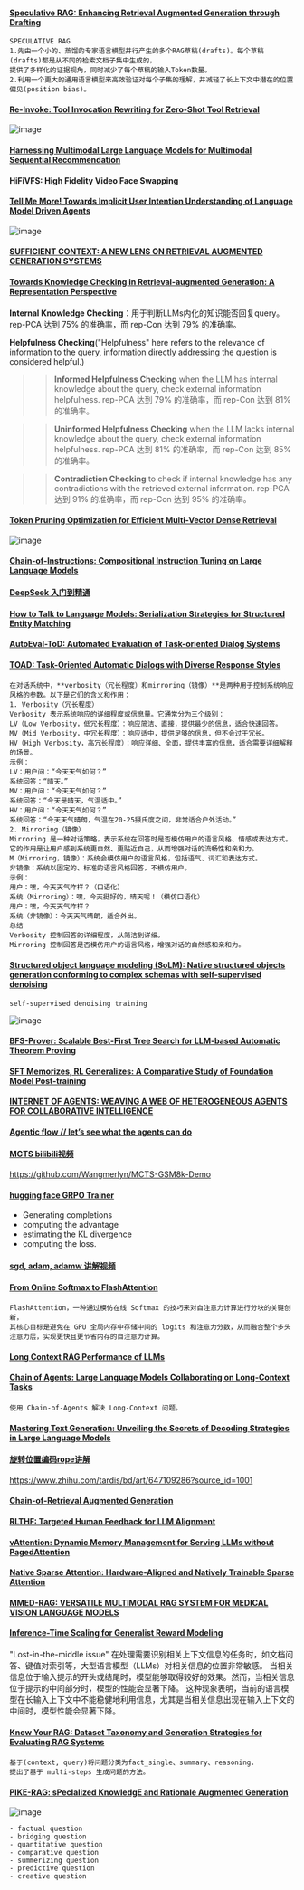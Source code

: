 #### [Speculative RAG: Enhancing Retrieval Augmented Generation through Drafting](https://arxiv.org/pdf/2407.08223)
````
SPECULATIVE RAG
1.先由一个小的、蒸馏的专家语言模型并行产生的多个RAG草稿(drafts)。每个草稿(drafts)都是从不同的检索文档子集中生成的，
提供了多样化的证据视角，同时减少了每个草稿的输入Token数量。
2.利用一个更大的通用语言模型来高效验证对每个子集的理解，并减轻了长上下文中潜在的位置偏见(position bias)。
````

#### [Re-Invoke: Tool Invocation Rewriting for Zero-Shot Tool Retrieval](https://aclanthology.org/2024.findings-emnlp.270.pdf)
![image](https://github.com/user-attachments/assets/f83a05ae-2fa6-4e48-9a4d-2ad9ee448166)

#### [Harnessing Multimodal Large Language Models for Multimodal Sequential Recommendation](https://arxiv.org/pdf/2408.09698v2)

#### HiFiVFS: High Fidelity Video Face Swapping

#### [Tell Me More! Towards Implicit User Intention Understanding of Language Model Driven Agents](https://arxiv.org/pdf/2402.09205)
![image](https://github.com/user-attachments/assets/42335981-f0c8-4435-9686-4c1815e364ab)

#### [SUFFICIENT CONTEXT: A NEW LENS ON RETRIEVAL AUGMENTED GENERATION SYSTEMS](https://arxiv.org/pdf/2411.06037)

#### [Towards Knowledge Checking in Retrieval-augmented Generation: A Representation Perspective](https://assets.amazon.science/b9/82/66f769564f0282f4ea06e22ef42a/towards-knowledge-checking-in-retrieval-augmented-generation-a-representation-perspective.pdf)
**Internal Knowledge Checking**：用于判断LLMs内化的知识能否回复query。rep-PCA 达到 75% 的准确率，而 rep-Con 达到 79% 的准确率。

**Helpfulness Checking**("Helpfulness" here refers to the relevance of information to the query, information directly addressing the question is
considered helpful.)

>> **Informed Helpfulness Checking** when the LLM has internal knowledge about the query, check external information helpfulness. rep-PCA 达到 79% 的准确率，而 rep-Con 达到 81% 的准确率。

>> **Uninformed Helpfulness Checking** when the LLM lacks internal knowledge about the query, check external information helpfulness. rep-PCA 达到 81% 的准确率，而 rep-Con 达到 85% 的准确率。

>> **Contradiction Checking** to check if internal knowledge has any contradictions with the retrieved external information. rep-PCA 达到 91% 的准确率，而 rep-Con 达到 95% 的准确率。

#### [Token Pruning Optimization for Efficient Multi-Vector Dense Retrieval](https://assets.amazon.science/a3/46/81ba78eb4a4c9b90e5939b8df2bd/token-pruning-optimization-for-efficient-multi-vector-dense-retrieval.pdf)
![image](https://github.com/user-attachments/assets/a3a0506b-4a42-42f5-b97a-eebb1223ef47)

#### [Chain-of-Instructions: Compositional Instruction Tuning on Large Language Models](https://assets.amazon.science/89/c9/421aa5e04e39bb1aba36ae9cc4bf/chain-of-instructions-compositional-instruction-tuning-on-large-language-models.pdf)

#### [DeepSeek 入门到精通](https://docs.qq.com/pdf/DR05PZXNMd2RoUkFQ?)

#### [How to Talk to Language Models: Serialization Strategies for Structured Entity Matching](https://www.amazon.science/publications/how-to-talk-to-language-models-serialization-strategies-for-structured-entity-matching)

####  [AutoEval-ToD: Automated Evaluation of Task-oriented Dialog Systems](https://assets.amazon.science/ff/f0/596370ca4d1cbcd414b2a079aa77/autoeval-tod-automated-evaluation-of-task-oriented-dialog-systems.pdf)

#### [TOAD: Task-Oriented Automatic Dialogs with Diverse Response Styles](https://aclanthology.org/2024.findings-acl.494.pdf)
````
在对话系统中，**verbosity（冗长程度）和mirroring（镜像）**是两种用于控制系统响应风格的参数。以下是它们的含义和作用：
1. Verbosity（冗长程度）
Verbosity 表示系统响应的详细程度或信息量。它通常分为三个级别：
LV（Low Verbosity，低冗长程度）：响应简洁、直接，提供最少的信息，适合快速回答。
MV（Mid Verbosity，中冗长程度）：响应适中，提供足够的信息，但不会过于冗长。
HV（High Verbosity，高冗长程度）：响应详细、全面，提供丰富的信息，适合需要详细解释的场景。
示例：
LV：用户问：“今天天气如何？”
系统回答：“晴天。”
MV：用户问：“今天天气如何？”
系统回答：“今天是晴天，气温适中。”
HV：用户问：“今天天气如何？”
系统回答：“今天天气晴朗，气温在20-25摄氏度之间，非常适合户外活动。”
2. Mirroring（镜像）
Mirroring 是一种对话策略，表示系统在回答时是否模仿用户的语言风格、情感或表达方式。它的作用是让用户感到系统更自然、更贴近自己，从而增强对话的流畅性和亲和力。
M（Mirroring，镜像）：系统会模仿用户的语言风格，包括语气、词汇和表达方式。
非镜像：系统以固定的、标准的语言风格回答，不模仿用户。
示例：
用户：嘿，今天天气咋样？（口语化）
系统（Mirroring）：嘿，今天挺好的，晴天呢！（模仿口语化）
用户：嘿，今天天气咋样？
系统（非镜像）：今天天气晴朗，适合外出。
总结
Verbosity 控制回答的详细程度，从简洁到详细。
Mirroring 控制回答是否模仿用户的语言风格，增强对话的自然感和亲和力。
````

#### [Structured object language modeling (SoLM): Native structured objects generation conforming to complex schemas with self-supervised denoising](https://assets.amazon.science/9a/d6/456c33b44d2fb1453fc481b8f6d9/structured-object-language-modeling-solm-native-structured-objects-generation-conforming-to-complex-schemas-with-self-supervised-denoising.pdf)
````
self-supervised denoising training
````
![image](https://github.com/user-attachments/assets/e01426e9-d9d4-4549-b587-edd1a648423a)

#### [BFS-Prover: Scalable Best-First Tree Search for LLM-based Automatic Theorem Proving](https://arxiv.org/pdf/2502.03438)

#### [SFT Memorizes, RL Generalizes: A Comparative Study of Foundation Model Post-training](https://arxiv.org/pdf/2501.17161?)

####  [INTERNET OF AGENTS: WEAVING A WEB OF HETEROGENEOUS AGENTS FOR COLLABORATIVE INTELLIGENCE](https://arxiv.org/pdf/2407.07061)

#### [Agentic flow // let’s see what the agents can do](https://noailabs.medium.com/agentic-flow-lets-see-what-the-agents-can-do-e920c72f64b2)

#### [MCTS bilibili视频](https://www.bilibili.com/video/BV1CJ411A7K9/?spm_id_from=333.337.search-card.all.click)
https://github.com/Wangmerlyn/MCTS-GSM8k-Demo

#### [hugging face GRPO Trainer](https://huggingface.co/docs/trl/main/en/grpo_trainer)
- Generating completions
- computing the advantage
- estimating the KL divergence
- computing the loss.

#### [sgd, adam, adamw 讲解视频](https://www.bilibili.com/video/BV1NZ421s75D/?spm_id_from=333.337.search-card.all.click)

#### [From Online Softmax to FlashAttention](https://courses.cs.washington.edu/courses/cse599m/23sp/notes/flashattn.pdf)
````
FlashAttention，一种通过模仿在线 Softmax 的技巧来对自注意力计算进行分块的关键创新，
其核心目标是避免在 GPU 全局内存中存储中间的 logits 和注意力分数，从而融合整个多头注意力层，实现更快且更节省内存的自注意力计算。
````

#### [Long Context RAG Performance of LLMs](https://www.databricks.com/blog/long-context-rag-performance-llms)

#### [Chain of Agents: Large Language Models Collaborating on Long-Context Tasks](https://openreview.net/pdf?id=LuCLf4BJsr)
````
使用 Chain-of-Agents 解决 Long-Context 问题。
````

#### [Mastering Text Generation: Unveiling the Secrets of Decoding Strategies in Large Language Models](https://medium.com/@himankvjain/mastering-text-generation-unveiling-the-secrets-of-decoding-strategies-in-large-language-models-e89f91b9b7f1)

#### [旋转位置编码rope讲解](https://www.bilibili.com/video/BV1F1421B7iv/?spm_id_from=333.337.search-card.all.click)
https://www.zhihu.com/tardis/bd/art/647109286?source_id=1001

#### [Chain-of-Retrieval Augmented Generation](https://arxiv.org/pdf/2501.14342)

#### [RLTHF: Targeted Human Feedback for LLM Alignment](https://www.arxiv.org/pdf/2502.13417)

#### [vAttention: Dynamic Memory Management for Serving LLMs without PagedAttention](https://www.microsoft.com/en-us/research/wp-content/uploads/2024/05/vattention_arxiv24.pdf)

#### [Native Sparse Attention: Hardware-Aligned and Natively Trainable Sparse Attention](https://arxiv.org/pdf/2502.11089)

#### [MMED-RAG: VERSATILE MULTIMODAL RAG SYSTEM FOR MEDICAL VISION LANGUAGE MODELS](https://arxiv.org/pdf/2410.13085)

#### [Inference-Time Scaling for Generalist Reward Modeling](https://huggingface.co/papers/2504.02495)

"Lost-in-the-middle issue" 在处理需要识别相关上下文信息的任务时，如文档问答、键值对索引等，大型语言模型（LLMs）对相关信息的位置非常敏感。
当相关信息位于输入提示的开头或结尾时，模型能够取得较好的效果。然而，当相关信息位于提示的中间部分时，模型的性能会显著下降。
这种现象表明，当前的语言模型在长输入上下文中不能稳健地利用信息，尤其是当相关信息出现在输入上下文的中间时，模型性能会显著下降。

#### [Know Your RAG: Dataset Taxonomy and Generation Strategies for Evaluating RAG Systems](https://aclanthology.org/2025.coling-industry.4.pdf)
````
基于(context, query)将问题分类为fact_single、summary、reasoning.
提出了基于 multi-steps 生成问题的方法。
````

#### [PIKE-RAG: sPecIalized KnowledgE and Rationale Augmented Generation](https://arxiv.org/pdf/2501.11551)
![image](https://github.com/user-attachments/assets/2edd4719-6ae5-487d-8e0a-960587882e45)

````
- factual question
- bridging question
- quantitative question
- comparative question
- summerizing question
- predictive question
- creative question
````
